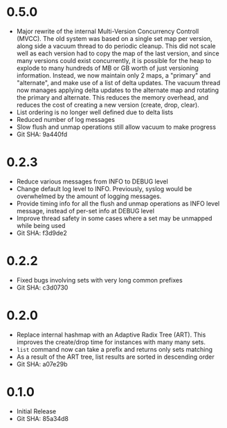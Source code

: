 # 0.5.0

  * Major rewrite of the internal Multi-Version Concurrency Controll (MVCC).
    The old system was based on a single set map per version, along side a
    vacuum thread to do periodic cleanup. This did not scale well as each version
    had to copy the map of the last version, and since many versions could exist
    concurrently, it is possible for the heap to explode to many hundreds of MB or
    GB worth of just versioning information. Instead, we now maintain only 2 maps,
    a "primary" and "alternate", and make use of a list of delta updates. The vacuum
    thread now manages applying delta updates to the alternate map and rotating the
    primary and alternate. This reduces the memory overhead, and reduces the cost
    of creating a new version (create, drop, clear).
  * List ordering is no longer well defined due to delta lists
  * Reduced number of log messages
  * Slow flush and unmap operations still allow vacuum to make progress
  * Git SHA: 9a440fd

# 0.2.3

  * Reduce various messages from INFO to DEBUG level
  * Change default log level to INFO. Previously, syslog would
    be overwhelmed by the amount of logging messages.
  * Provide timing info for all the flush and unmap operations as INFO level
    message, instead of per-set info at DEBUG level
  * Improve thread safety in some cases where a set may be unmapped
    while being used
  * Git SHA: f3d9de2

# 0.2.2

  * Fixed bugs involving sets with very long common prefixes
  * Git SHA: c3d0730

# 0.2.0

  * Replace internal hashmap with an Adaptive Radix Tree (ART). This
  improves the create/drop time for instances with many many sets.
  * `list` command now can take a prefix and returns only sets matching
  * As a result of the ART tree, list results are sorted in descending order
  * Git SHA: a07e29b

# 0.1.0

  * Initial Release
  * Git SHA: 85a34d8

